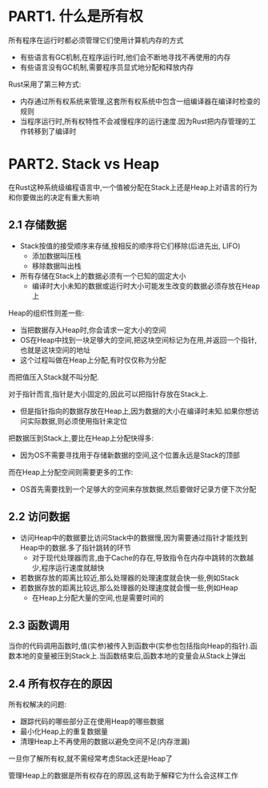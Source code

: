 # PART1. 什么是所有权

所有程序在运行时都必须管理它们使用计算机内存的方式

- 有些语言有GC机制,在程序运行时,他们会不断地寻找不再使用的内存
- 有些语言没有GC机制,需要程序员显式地分配和释放内存

Rust采用了第三种方式:

- 内存通过所有权系统来管理,这套所有权系统中包含一组编译器在编译时检查的规则
- 当程序运行时,所有权特性不会减慢程序的运行速度.因为Rust把内存管理的工作转移到了编译时

# PART2. Stack vs Heap

在Rust这种系统级编程语言中,一个值被分配在Stack上还是Heap上对语言的行为和你要做出的决定有重大影响

## 2.1 存储数据

- Stack按值的接受顺序来存储,按相反的顺序将它们移除(后进先出, LIFO)
  - 添加数据叫压栈
  - 移除数据叫出栈
- 所有存储在Stack上的数据必须有一个已知的固定大小
  - 编译时大小未知的数据或运行时大小可能发生改变的数据必须存放在Heap上

Heap的组织性则差一些:

- 当把数据存入Heap时,你会请求一定大小的空间
- OS在Heap中找到一块足够大的空间,把这块空间标记为在用,并返回一个指针,也就是这块空间的地址
- 这个过程叫做在Heap上分配,有时仅仅称为分配

而把值压入Stack就不叫分配.

对于指针而言,指针是大小固定的,因此可以把指针存放在Stack上.

- 但是指针指向的数据存放在Heap上,因为数据的大小在编译时未知.如果你想访问实际数据,则必须使用指针来定位

把数据压到Stack上,要比在Heap上分配快得多:

- 因为OS不需要寻找用于存储新数据的空间,这个位置永远是Stack的顶部

而在Heap上分配空间则需要更多的工作:

- OS首先需要找到一个足够大的空间来存放数据,然后要做好记录方便下次分配

## 2.2 访问数据

- 访问Heap中的数据要比访问Stack中的数据慢,因为需要通过指针才能找到Heap中的数据.多了指针跳转的环节
  - 对于现代处理器而言,由于Cache的存在,导致指令在内存中跳转的次数越少,程序运行速度就越快
- 若数据存放的距离比较近,那么处理器的处理速度就会快一些,例如Stack
- 若数据存放的距离比较远,那么处理器的处理速度就会慢一些,例如Heap
  - 在Heap上分配大量的空间,也是需要时间的

## 2.3 函数调用

当你的代码调用函数时,值(实参)被传入到函数中(实参也包括指向Heap的指针).函数本地的变量被压到Stack上.当函数结束后,函数本地的变量会从Stack上弹出

## 2.4 所有权存在的原因

所有权解决的问题:

- 跟踪代码的哪些部分正在使用Heap的哪些数据
- 最小化Heap上的重复数据量
- 清理Heap上不再使用的数据以避免空间不足(内存泄漏)

一旦你了解所有权,就不需经常考虑Stack还是Heap了

管理Heap上的数据是所有权存在的原因,这有助于解释它为什么会这样工作